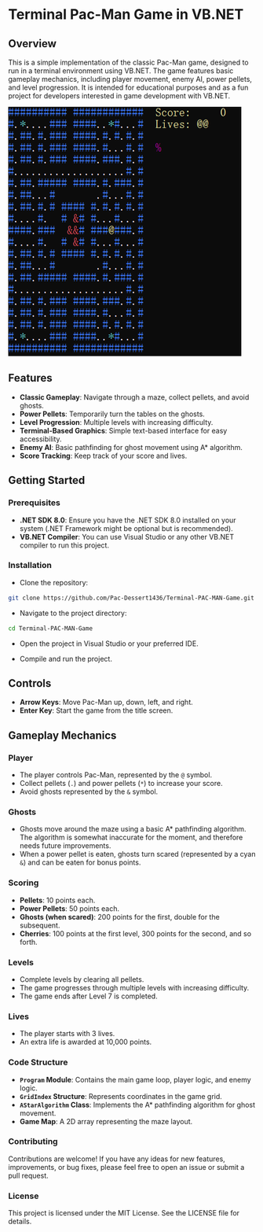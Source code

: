 # Terminal Pac-Man Game in VB.NET

## Overview

This is a simple implementation of the classic Pac-Man game, designed to run in a terminal environment using VB.NET. The game features basic gameplay mechanics, including player movement, enemy AI, power pellets, and level progression. It is intended for educational purposes and as a fun project for developers interested in game development with VB.NET.

![](screenshot.png)

## Features

- **Classic Gameplay**: Navigate through a maze, collect pellets, and avoid ghosts.
- **Power Pellets**: Temporarily turn the tables on the ghosts.
- **Level Progression**: Multiple levels with increasing difficulty.
- **Terminal-Based Graphics**: Simple text-based interface for easy accessibility.
- **Enemy AI**: Basic pathfinding for ghost movement using A* algorithm.
- **Score Tracking**: Keep track of your score and lives.

## Getting Started

### Prerequisites
- **.NET SDK 8.0**: Ensure you have the .NET SDK 8.0 installed on your system (.NET Framework might be optional but is recommended).
- **VB.NET Compiler**: You can use Visual Studio or any other VB.NET compiler to run this project.

### Installation
- Clone the repository:
``` bash
git clone https://github.com/Pac-Dessert1436/Terminal-PAC-MAN-Game.git
```
- Navigate to the project directory:
``` bash
cd Terminal-PAC-MAN-Game
``` 
- Open the project in Visual Studio or your preferred IDE.

- Compile and run the project.

## Controls

- **Arrow Keys**: Move Pac-Man up, down, left, and right.
- **Enter Key**: Start the game from the title screen.

## Gameplay Mechanics

### Player
- The player controls Pac-Man, represented by the `@` symbol.
- Collect pellets (`.`) and power pellets (`*`) to increase your score.
- Avoid ghosts represented by the `&` symbol.

### Ghosts
- Ghosts move around the maze using a basic A* pathfinding algorithm. The algorithm is somewhat inaccurate for the moment, and therefore needs future improvements. 
- When a power pellet is eaten, ghosts turn scared (represented by a cyan `&`) and can be eaten for bonus points.

### Scoring
- **Pellets**: 10 points each.
- **Power Pellets**: 50 points each.
- **Ghosts (when scared)**: 200 points for the first, double for the subsequent.
- **Cherries**: 100 points at the first level, 300 points for the second, and so forth.

### Levels
- Complete levels by clearing all pellets.
- The game progresses through multiple levels with increasing difficulty.
- The game ends after Level 7 is completed.

### Lives
- The player starts with 3 lives.
- An extra life is awarded at 10,000 points.

### Code Structure
- **`Program` Module**: Contains the main game loop, player logic, and enemy logic.
- **`GridIndex` Structure**: Represents coordinates in the game grid.
- **`AStarAlgorithm` Class**: Implements the A* pathfinding algorithm for ghost movement.
- **Game Map**: A 2D array representing the maze layout.

### Contributing
Contributions are welcome! If you have any ideas for new features, improvements, or bug fixes, please feel free to open an issue or submit a pull request.

### License
This project is licensed under the MIT License. See the LICENSE file for details.